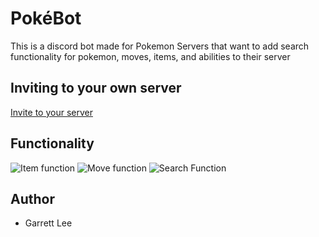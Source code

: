 # PokéBot

This is a discord bot made for Pokemon Servers that want to add search functionality for pokemon, moves, items, and abilities to their server

## Inviting to your own server   

[Invite to your server](https://discord.com/api/oauth2/authorize?client_id=603640307376193604&permissions=452672&scope=bot)

## Functionality

![Item function](https://i.imgur.com/13NzQce.png) ![Move function](https://i.imgur.com/fUKD7f8.png)
![Search Function](https://i.imgur.com/La3Y1xP.png) 

## Author
- Garrett Lee
